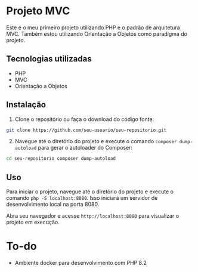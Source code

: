 # Projeto MVC

Este é o meu primeiro projeto utilizando PHP e o padrão de arquitetura MVC. Também estou utilizando Orientação a Objetos como paradigma do projeto.

## Tecnologias utilizadas
- PHP
- MVC
- Orientação a Objetos

## Instalação

1. Clone o repositório ou faça o download do código fonte:
```bash
git clone https://github.com/seu-usuario/seu-repositorio.git
``` 
2. Navegue até o diretório do projeto e execute o comando `composer dump-autoload` para gerar o autoloader do Composer:
```bash
cd seu-repositorio composer dump-autoload
```

## Uso

Para iniciar o projeto, navegue até o diretório do projeto e execute o comando
 `php -S localhost:8080`. Isso iniciará um servidor de desenvolvimento local
  na porta 8080.

Abra seu navegador e acesse `http://localhost:8080` para visualizar o projeto
 em execução.


# To-do 

- Ambiente docker para desenvolvimento com PHP 8.2 



